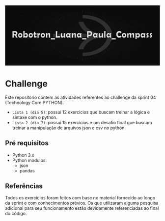 ![compass logo](img/readme_logo.png)

# Challenge
Este repositório contem as atividades referentes ao challenge da sprint 04 (Technology Core PYTHON).
- `Lista 1 (dia 5)`: possui 12 exercicios que buscam treinar a lógica e sintaxe com o python.
- `Lista 2 (dia 7)`: possui 15 exercicios e um desafio final que buscam treinar a manipulação de arquivos json e csv no python.

## Pré requisitos
- Python 3.x
- Python modulos:
  - json
  - pandas

## Referências
Todos os exercícios foram feitos com base no material fornecido ao longo da sprint e com conhecimentos prévios. Os que utilizaram alguma pesquisa adicional para seu funcionamento estão devidamente referenciadas ao final do código.
